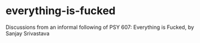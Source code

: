 # everything-is-fucked
Discussions from an informal following of PSY 607: Everything is Fucked, by Sanjay Srivastava
